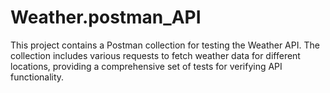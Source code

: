 # Weather.postman_API
This project contains a Postman collection for testing the Weather API. The collection includes various requests to fetch weather data for different locations, providing a comprehensive set of tests for verifying API functionality.
